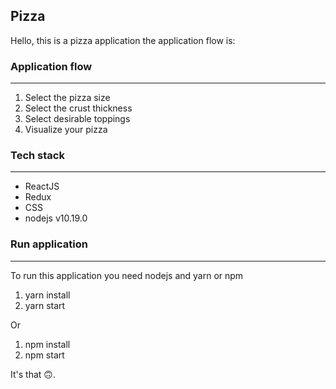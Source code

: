 ## Pizza 

Hello, this is a pizza application the application flow is:

### Application flow

***

1. Select the pizza size
2. Select the crust thickness
3. Select desirable toppings
4. Visualize your pizza

### Tech stack

***

* ReactJS
* Redux
* CSS
* nodejs v10.19.0



### Run application

***

To run this application you need nodejs and yarn or npm

1. yarn install
2. yarn start

Or

1. npm install
2. npm start



It's that 🙃.
